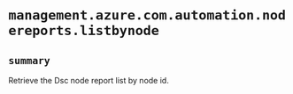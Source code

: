 # `management.azure.com.automation.nodereports.listbynode`

## `summary`
Retrieve the Dsc node report list by node id.


